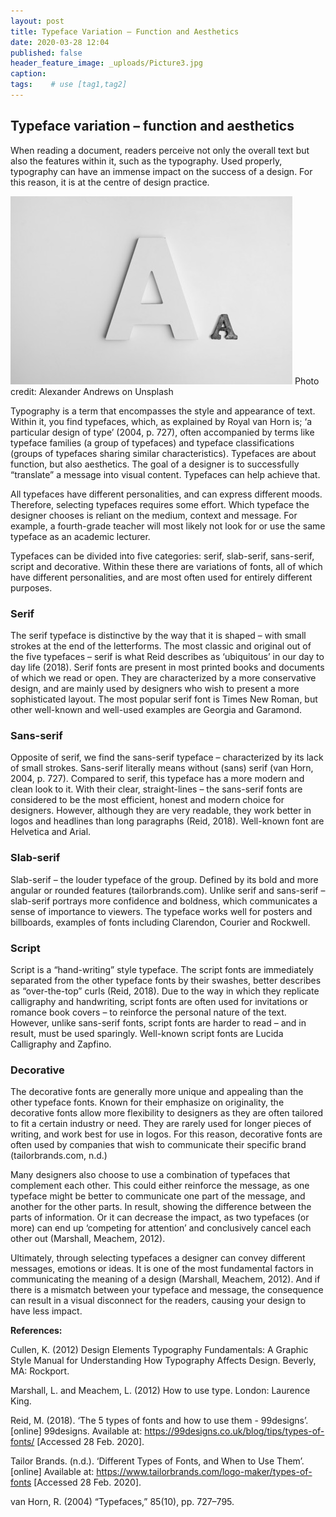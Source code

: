 ```yaml
---
layout: post
title: Typeface Variation – Function and Aesthetics
date: 2020-03-28 12:04
published: false
header_feature_image: _uploads/Picture3.jpg
caption:
tags:    # use [tag1,tag2]
---
```

## Typeface variation – function and aesthetics

When reading a document, readers perceive not only the overall text but also the features within it, such as the typography. Used properly, typography can have an immense impact on the success of a design. For this reason, it is at the centre of design practice.

[![Typeface](/_uploads/Picture3.jpg)](/_uploads/Picture3.jpg)
Photo credit: Alexander Andrews on Unsplash

Typography is a term that encompasses the style and appearance of text. Within it, you find typefaces, which, as explained by Royal van Horn is; ‘a particular design of type’ (2004, p. 727), often accompanied by terms like typeface families (a group of typefaces) and typeface classifications (groups of typefaces sharing similar characteristics). Typefaces are about function, but also aesthetics. The goal of a designer is to successfully “translate” a message into visual content. Typefaces can help achieve that.

All typefaces have different personalities, and can express different moods. Therefore, selecting typefaces requires some effort. Which typeface the designer chooses is reliant on the medium, context and message. For example, a fourth-grade teacher will most likely not look for or use the same typeface as an academic lecturer.

Typefaces can be divided into five categories: serif, slab-serif, sans-serif, script and decorative. Within these there are variations of fonts, all of which have different personalities, and are most often used for entirely different purposes.


### Serif

The serif typeface is distinctive by the way that it is shaped – with small strokes at the end of the letterforms. The most classic and original out of the five typefaces – serif is what Reid describes as ‘ubiquitous’ in our day to day life (2018). Serif fonts are present in most printed books and documents of which we read or open. They are characterized by a more conservative design, and are mainly used by designers who wish to present a more sophisticated layout. The most popular serif font is Times New Roman, but other well-known and well-used examples are Georgia and Garamond.


### Sans-serif

Opposite of serif, we find the sans-serif typeface – characterized by its lack of small strokes. Sans-serif literally means without (sans) serif (van Horn, 2004, p. 727). Compared to serif, this typeface has a more modern and clean look to it. With their clear, straight-lines – the sans-serif fonts are considered to be the most efficient, honest and modern choice for designers. However, although they are very readable, they work better in logos and headlines than long paragraphs (Reid, 2018). Well-known font are Helvetica and Arial.


### Slab-serif

Slab-serif – the louder typeface of the group. Defined by its bold and more angular or rounded features (tailorbrands.com). Unlike serif and sans-serif – slab-serif portrays more confidence and boldness, which communicates a sense of importance to viewers. The typeface works well for posters and billboards, examples of fonts including Clarendon, Courier and Rockwell.


### Script

Script is a “hand-writing” style typeface. The script fonts are immediately separated from the other typeface fonts by their swashes, better describes as “over-the-top” curls (Reid, 2018). Due to the way in which they replicate calligraphy and handwriting, script fonts are often used for invitations or romance book covers – to reinforce the personal nature of the text. However, unlike sans-serif fonts, script fonts are harder to read – and in result, must be used sparingly. Well-known script fonts are Lucida Calligraphy and Zapfino.


### Decorative

The decorative fonts are generally more unique and appealing than the other typeface fonts. Known for their emphasize on originality, the decorative fonts allow more flexibility to designers as they are often tailored to fit a certain industry or need. They are rarely used for longer pieces of writing, and work best for use in logos. For this reason, decorative fonts are often used by companies that wish to communicate their specific brand (tailorbrands.com, n.d.)


Many designers also choose to use a combination of typefaces that complement each other. This could either reinforce the message, as one typeface might be better to communicate one part of the message, and another for the other parts. In result, showing the difference between the parts of information. Or it can decrease the impact, as two typefaces (or more) can end up ‘competing for attention’ and conclusively cancel each other out (Marshall, Meachem, 2012).

Ultimately, through selecting typefaces a designer can convey different messages, emotions or ideas. It is one of the most fundamental factors in communicating the meaning of a design (Marshall, Meachem, 2012). And if there is a mismatch between your typeface and message, the consequence can result in a visual disconnect for the readers, causing your design to have less impact.  


**References:**

Cullen, K. (2012) Design Elements Typography Fundamentals: A Graphic Style Manual for Understanding How Typography Affects Design. Beverly, MA: Rockport.

Marshall, L. and Meachem, L. (2012) How to use type. London: Laurence King.

Reid, M. (2018). ‘The 5 types of fonts and how to use them - 99designs’. [online] 99designs. Available at: https://99designs.co.uk/blog/tips/types-of-fonts/ [Accessed 28 Feb. 2020].

Tailor Brands. (n.d.). ‘Different Types of Fonts, and When to Use Them’. [online] Available at: https://www.tailorbrands.com/logo-maker/types-of-fonts [Accessed 28 Feb. 2020].

van Horn, R. (2004) “Typefaces,” 85(10), pp. 727–795.
